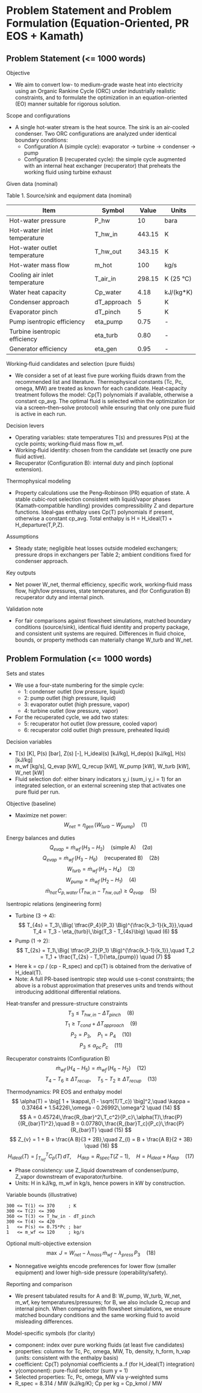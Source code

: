 # Problem Statement and Problem Formulation (Equation-Oriented, PR EOS + Kamath)

## Problem Statement (<= 1000 words)

Objective
- We aim to convert low- to medium-grade waste heat into electricity using an Organic Rankine Cycle (ORC) under industrially realistic constraints, and to formulate the optimization in an equation-oriented (EO) manner suitable for rigorous solution.

Scope and configurations
- A single hot-water stream is the heat source. The sink is an air-cooled condenser. Two ORC configurations are analyzed under identical boundary conditions:
  - Configuration A (simple cycle): evaporator -> turbine -> condenser -> pump
  - Configuration B (recuperated cycle): the simple cycle augmented with an internal heat exchanger (recuperator) that preheats the working fluid using turbine exhaust

Given data (nominal)

Table 1. Source/sink and equipment data (nominal)

| Item                          | Symbol      | Value   | Units      |
|-------------------------------|-------------|---------|------------|
| Hot-water pressure            | P_hw        | 10      | bara       |
| Hot-water inlet temperature   | T_hw_in     | 443.15  | K          |
| Hot-water outlet temperature  | T_hw_out    | 343.15  | K          |
| Hot-water mass flow           | m_hot       | 100     | kg/s       |
| Cooling air inlet temperature | T_air_in    | 298.15  | K (25 °C)  |
| Water heat capacity           | Cp_water    | 4.18    | kJ/(kg*K)  |
| Condenser approach            | dT_approach | 5       | K          |
| Evaporator pinch              | dT_pinch    | 5       | K          |
| Pump isentropic efficiency    | eta_pump    | 0.75    | -          |
| Turbine isentropic efficiency | eta_turb    | 0.80    | -          |
| Generator efficiency          | eta_gen     | 0.95    | -          |

Working‑fluid candidates and selection (pure fluids)
- We consider a set of at least five pure working fluids drawn from the recommended list and literature. Thermophysical constants (Tc, Pc, omega, MW) are treated as known for each candidate. Heat‑capacity treatment follows the model: Cp(T) polynomials if available, otherwise a constant cp_avg. The optimal fluid is selected within the optimization (or via a screen–then–solve protocol) while ensuring that only one pure fluid is active in each run.

Decision levers
- Operating variables: state temperatures T(s) and pressures P(s) at the cycle points; working‑fluid mass flow m_wf.
- Working‑fluid identity: chosen from the candidate set (exactly one pure fluid active).
- Recuperator (Configuration B): internal duty and pinch (optional extension).

Thermophysical modeling
- Property calculations use the Peng–Robinson (PR) equation of state. A stable cubic‑root selection consistent with liquid/vapor phases (Kamath‑compatible handling) provides compressibility Z and departure functions. Ideal‑gas enthalpy uses Cp(T) polynomials if present, otherwise a constant cp_avg. Total enthalpy is H = H_ideal(T) + H_departure(T,P,Z).

Assumptions
- Steady state; negligible heat losses outside modeled exchangers; pressure drops in exchangers per Table 2; ambient conditions fixed for condenser approach.

Key outputs
- Net power W_net, thermal efficiency, specific work, working‑fluid mass flow, high/low pressures, state temperatures, and (for Configuration B) recuperator duty and internal pinch.

Validation note
- For fair comparisons against flowsheet simulations, matched boundary conditions (source/sink), identical fluid identity and property package, and consistent unit systems are required. Differences in fluid choice, bounds, or property methods can materially change W_turb and W_net.

## Problem Formulation (<= 1000 words)

Sets and states
- We use a four-state numbering for the simple cycle:
  - 1: condenser outlet (low pressure, liquid)
  - 2: pump outlet (high pressure, liquid)
  - 3: evaporator outlet (high pressure, vapor)
  - 4: turbine outlet (low pressure, vapor)
- For the recuperated cycle, we add two states:
  - 5: recuperator hot outlet (low pressure, cooled vapor)
  - 6: recuperator cold outlet (high pressure, preheated liquid)

Decision variables
- T(s) [K], P(s) [bar], Z(s) [-], H_ideal(s) [kJ/kg], H_dep(s) [kJ/kg], H(s) [kJ/kg]
- m_wf [kg/s], Q_evap [kW], Q_recup [kW], W_pump [kW], W_turb [kW], W_net [kW]
- Fluid selection dof: either binary indicators y_i (sum_i y_i = 1) for an integrated selection, or an external screening step that activates one pure fluid per run.

Objective (baseline)
- Maximize net power:
$$
W_{net} = \eta_{gen}\,\big( W_{turb} - W_{pump} \big) \quad (1)
$$

Energy balances and duties
$$
Q_{evap} = \dot{m}_{wf}\,\big(H_3 - H_2\big) \quad \text{(simple A)} \quad (2a)
$$
$$
Q_{evap} = \dot{m}_{wf}\,\big(H_3 - H_6\big) \quad \text{(recuperated B)} \quad (2b)
$$
$$
W_{turb} = \dot{m}_{wf}\,\big(H_3 - H_4\big) \quad (3)
$$
$$
W_{pump} = \dot{m}_{wf}\,\big(H_2 - H_1\big) \quad (4)
$$
$$
\dot{m}_{hot}\,C_{p,water}\,(T_{hw,in} - T_{hw,out}) \ge Q_{evap} \quad (5)
$$

Isentropic relations (engineering form)
- Turbine (3 -> 4):
$$
T_{4s} = T_3\,\Big( \tfrac{P_4}{P_3} \Big)^{\frac{k_3-1}{k_3}},\quad T_4 = T_3 - \eta_{turb}\,\big(T_3 - T_{4s}\big) \quad (6)
$$
- Pump (1 -> 2):
$$
T_{2s} = T_1\,\Big( \tfrac{P_2}{P_1} \Big)^{\frac{k_1-1}{k_1}},\quad T_2 = T_1 + \frac{T_{2s} - T_1}{\eta_{pump}} \quad (7)
$$
- Here k = cp / (cp - R_spec) and cp(T) is obtained from the derivative of H_ideal(T).
- Note: A full PR-based isentropic step would use s-const constraints; the above is a robust approximation that preserves units and trends without introducing additional differential relations.

Heat-transfer and pressure-structure constraints
$$
T_3 \le T_{hw,in} - \Delta T_{pinch} \quad (8)
$$
$$
T_1 \ge T_{cond} + \Delta T_{approach} \quad (9)
$$
$$
P_2 = P_3,\quad P_1 = P_4 \quad (10)
$$
$$
P_3 \le \alpha_{pc}\,P_c \quad (11)
$$

Recuperator constraints (Configuration B)
$$
\dot{m}_{wf}\,\big(H_4 - H_5\big) = \dot{m}_{wf}\,\big(H_6 - H_2\big) \quad (12)
$$
$$
T_4 - T_6 \ge \Delta T_{recup},\quad T_5 - T_2 \ge \Delta T_{recup} \quad (13)
$$

Thermodynamics: PR EOS and enthalpy model
$$
\alpha(T) = \big[ 1 + \kappa\,(1 - \sqrt{T/T_c}) \big]^2,\quad \kappa = 0.37464 + 1.54226\,\omega - 0.26992\,\omega^2 \quad (14)
$$
$$
A = 0.45724\,\frac{R_{bar}^2\,T_c^2}{P_c}\,\alpha(T)\,\frac{P}{(R_{bar}T)^2},\quad B = 0.07780\,\frac{R_{bar}T_c}{P_c}\,\frac{P}{R_{bar}T} \quad (15)
$$
$$
Z_{v} = 1 + B + \frac{A B}{3 + 2B},\quad Z_{l} = B + \frac{A B}{2 + 3B} \quad (16)
$$
$$
H_{ideal}(T) = \int_{T_{ref}}^{T} C_p(T)\,dT,\quad H_{dep} = R_{spec} T (Z - 1),\quad H = H_{ideal} + H_{dep} \quad (17)
$$
- Phase consistency: use Z_liquid downstream of condenser/pump, Z_vapor downstream of evaporator/turbine.
- Units: H in kJ/kg, m_wf in kg/s, hence powers in kW by construction.

Variable bounds (illustrative)
```
300 <= T(1) <= 370     ; K
300 <= T(2) <= 390
360 <= T(3) <= T_hw_in - dT_pinch
300 <= T(4) <= 420
1   <= P(s) <= 0.75*Pc ; bar
1   <= m_wf <= 120     ; kg/s
```

Optional multi-objective extension
$$
\max\ J = W_{net} - \lambda_{mass}\,\dot{m}_{wf} - \lambda_{press}\,P_3 \quad (18)
$$
- Nonnegative weights encode preferences for lower flow (smaller equipment) and lower high-side pressure (operability/safety).

Reporting and comparison
- We present tabulated results for A and B: W_pump, W_turb, W_net, m_wf, key temperatures/pressures; for B, we also include Q_recup and internal pinch. When comparing with flowsheet simulations, we ensure matched boundary conditions and the same working fluid to avoid misleading differences.

Model-specific symbols (for clarity)
- component: index over pure working fluids (at least five candidates)
- properties: columns for Tc, Pc, omega, MW, Tb, density, h_form, h_vap (units: consistent with the enthalpy basis)
- coefficient: Cp(T) polynomial coefficients a..f (for H_ideal(T) integration)
- y(component): pure-fluid selector (sum y = 1)
- Selected properties: Tc, Pc, omega, MW via y-weighted sums
- R_spec = 8.314 / MW (kJ/kg/K); Cp per kg = Cp_kmol / MW